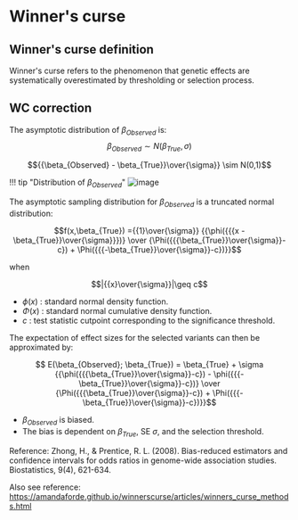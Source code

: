 
# Winner's curse

## Winner's curse definition

Winner's curse refers to the phenomenon that genetic effects are systematically overestimated by thresholding or selection process. 

## WC correction

The asymptotic distribution of $\beta_{Observed}$ is:
$$\beta_{Observed} \sim N(\beta_{True},\sigma)$$

$${{\beta_{Observed} - \beta_{True}}\over{\sigma}} \sim N(0,1)$$

!!! tip "Distribution of $\beta_{Observed}$"
    ![image](https://user-images.githubusercontent.com/40289485/219662857-dfc88aaf-8d74-497e-b781-60805323a5be.png)


The asymptotic sampling distribution for $\beta_{Observed}$ is a truncated normal distribution:

$$f(x,\beta_{True}) ={{1}\over{\sigma}} {{\phi({{{x - \beta_{True}}\over{\sigma}}})} \over {\Phi({{{\beta_{True}}\over{\sigma}}-c}) + \Phi({{{-\beta_{True}}\over{\sigma}}-c})}}$$

when

$$|{{x}\over{\sigma}}|\geq c$$

- $\phi(x)$ : standard normal density function.
- $\Phi(x)$ : standard normal cumulative density function.
- $c$ :  test statistic cutpoint corresponding to the significance threshold.



The expectation of effect sizes for the selected variants can then be approximated by: 

$$ E(\beta_{Observed}; \beta_{True}) = \beta_{True} + \sigma {{\phi({{{\beta_{True}}\over{\sigma}}-c}) - \phi({{{-\beta_{True}}\over{\sigma}}-c})} \over {\Phi({{{\beta_{True}}\over{\sigma}}-c}) + \Phi({{{-\beta_{True}}\over{\sigma}}-c})}}$$

- $\beta_{Observed}$ is biased. 
- The bias is dependent on $\beta_{True}$, SE $\sigma$, and the selection threshold.


Reference: Zhong, H., & Prentice, R. L. (2008). Bias-reduced estimators and confidence intervals for odds ratios in genome-wide association studies. Biostatistics, 9(4), 621-634.

Also see reference: https://amandaforde.github.io/winnerscurse/articles/winners_curse_methods.html
